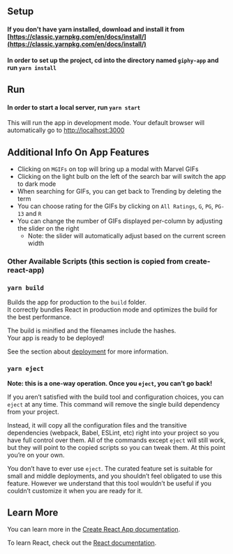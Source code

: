 ## Setup 

#### If you don't have yarn installed, download and install it from [https://classic.yarnpkg.com/en/docs/install/](https://classic.yarnpkg.com/en/docs/install/)
#### In order to set up the project, cd into the directory named `giphy-app` and run `yarn install`

## Run

#### In order to start a local server, run `yarn start`

This will run the app in development mode. Your default browser will automatically 
go to [http://localhost:3000](http://localhost:3000) <br />

## Additional Info On App Features

* Clicking on `MGIFs` on top will bring up a modal with Marvel GIFs
* Clicking on the light bulb on the left of the search bar will switch the app to dark mode
* When searching for GIFs, you can get back to Trending by deleting the term
* You can choose rating for the GIFs by clicking on `All Ratings`, `G`, `PG`, `PG-13` and `R`
* You can change the number of GIFs displayed per-column by adjusting the slider on the right
    * Note: the slider will automatically adjust based on the current screen width 

### Other Available Scripts (this section is copied from create-react-app)

### `yarn build`

Builds the app for production to the `build` folder.<br />
It correctly bundles React in production mode and optimizes the build for the best performance.

The build is minified and the filenames include the hashes.<br />
Your app is ready to be deployed!

See the section about [deployment](https://facebook.github.io/create-react-app/docs/deployment) for more information.

### `yarn eject`

**Note: this is a one-way operation. Once you `eject`, you can’t go back!**

If you aren’t satisfied with the build tool and configuration choices, you can `eject` at any time. This command will remove the single build dependency from your project.

Instead, it will copy all the configuration files and the transitive dependencies (webpack, Babel, ESLint, etc) right into your project so you have full control over them. All of the commands except `eject` will still work, but they will point to the copied scripts so you can tweak them. At this point you’re on your own.

You don’t have to ever use `eject`. The curated feature set is suitable for small and middle deployments, and you shouldn’t feel obligated to use this feature. However we understand that this tool wouldn’t be useful if you couldn’t customize it when you are ready for it.

## Learn More

You can learn more in the [Create React App documentation](https://facebook.github.io/create-react-app/docs/getting-started).

To learn React, check out the [React documentation](https://reactjs.org/).
